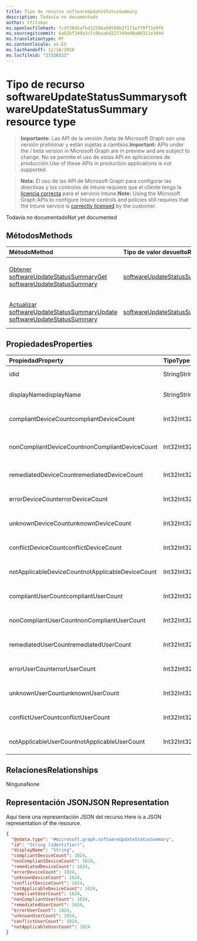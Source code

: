 ```yaml
---
title: Tipo de recurso softwareUpdateStatusSummary
description: Todavía no documentado
author: tfitzmac
ms.openlocfilehash: fcdf2045afbd22596a90596b2f171ef79f71e9fb
ms.sourcegitcommit: 6a82bf240a3cfc0baabd227349e08a08311e3d44
ms.translationtype: MT
ms.contentlocale: es-ES
ms.lasthandoff: 12/18/2018
ms.locfileid: "27326512"
---
```

# <a name="softwareupdatestatussummary-resource-type"></a><span data-ttu-id="e847a-103">Tipo de recurso softwareUpdateStatusSummary</span><span class="sxs-lookup"><span data-stu-id="e847a-103">softwareUpdateStatusSummary resource type</span></span>

> <span data-ttu-id="e847a-104">**Importante:** Las API de la versión /beta de Microsoft Graph son una versión preliminar y están sujetas a cambios.</span><span class="sxs-lookup"><span data-stu-id="e847a-104">**Important:** APIs under the / beta version in Microsoft Graph are in preview and are subject to change.</span></span> <span data-ttu-id="e847a-105">No se permite el uso de estas API en aplicaciones de producción.</span><span class="sxs-lookup"><span data-stu-id="e847a-105">Use of these APIs in production applications is not supported.</span></span>

> <span data-ttu-id="e847a-106">**Nota:** El uso de las API de Microsoft Graph para configurar las directivas y los controles de Intune requiere que el cliente tenga la [licencia correcta](https://go.microsoft.com/fwlink/?linkid=839381) para el servicio Intune.</span><span class="sxs-lookup"><span data-stu-id="e847a-106">**Note:** Using the Microsoft Graph APIs to configure Intune controls and policies still requires that the Intune service is [correctly licensed](https://go.microsoft.com/fwlink/?linkid=839381) by the customer.</span></span>

<span data-ttu-id="e847a-107">Todavía no documentado</span><span class="sxs-lookup"><span data-stu-id="e847a-107">Not yet documented</span></span>
## <a name="methods"></a><span data-ttu-id="e847a-108">Métodos</span><span class="sxs-lookup"><span data-stu-id="e847a-108">Methods</span></span>
|<span data-ttu-id="e847a-109">Método</span><span class="sxs-lookup"><span data-stu-id="e847a-109">Method</span></span>|<span data-ttu-id="e847a-110">Tipo de valor devuelto</span><span class="sxs-lookup"><span data-stu-id="e847a-110">Return Type</span></span>|<span data-ttu-id="e847a-111">Descripción</span><span class="sxs-lookup"><span data-stu-id="e847a-111">Description</span></span>|
|:---|:---|:---|
|[<span data-ttu-id="e847a-112">Obtener softwareUpdateStatusSummary</span><span class="sxs-lookup"><span data-stu-id="e847a-112">Get softwareUpdateStatusSummary</span></span>](../api/intune-deviceconfig-softwareupdatestatussummary-get.md)|[<span data-ttu-id="e847a-113">softwareUpdateStatusSummary</span><span class="sxs-lookup"><span data-stu-id="e847a-113">softwareUpdateStatusSummary</span></span>](../resources/intune-deviceconfig-softwareupdatestatussummary.md)|<span data-ttu-id="e847a-114">Lea las propiedades y las relaciones del objeto [softwareUpdateStatusSummary](../resources/intune-deviceconfig-softwareupdatestatussummary.md).</span><span class="sxs-lookup"><span data-stu-id="e847a-114">Read properties and relationships of the [softwareUpdateStatusSummary](../resources/intune-deviceconfig-softwareupdatestatussummary.md) object.</span></span>|
|[<span data-ttu-id="e847a-115">Actualizar softwareUpdateStatusSummary</span><span class="sxs-lookup"><span data-stu-id="e847a-115">Update softwareUpdateStatusSummary</span></span>](../api/intune-deviceconfig-softwareupdatestatussummary-update.md)|[<span data-ttu-id="e847a-116">softwareUpdateStatusSummary</span><span class="sxs-lookup"><span data-stu-id="e847a-116">softwareUpdateStatusSummary</span></span>](../resources/intune-deviceconfig-softwareupdatestatussummary.md)|<span data-ttu-id="e847a-117">Actualice las propiedades de un objeto [softwareUpdateStatusSummary](../resources/intune-deviceconfig-softwareupdatestatussummary.md).</span><span class="sxs-lookup"><span data-stu-id="e847a-117">Update the properties of a [softwareUpdateStatusSummary](../resources/intune-deviceconfig-softwareupdatestatussummary.md) object.</span></span>|

## <a name="properties"></a><span data-ttu-id="e847a-118">Propiedades</span><span class="sxs-lookup"><span data-stu-id="e847a-118">Properties</span></span>
|<span data-ttu-id="e847a-119">Propiedad</span><span class="sxs-lookup"><span data-stu-id="e847a-119">Property</span></span>|<span data-ttu-id="e847a-120">Tipo</span><span class="sxs-lookup"><span data-stu-id="e847a-120">Type</span></span>|<span data-ttu-id="e847a-121">Descripción</span><span class="sxs-lookup"><span data-stu-id="e847a-121">Description</span></span>|
|:---|:---|:---|
|<span data-ttu-id="e847a-122">id</span><span class="sxs-lookup"><span data-stu-id="e847a-122">id</span></span>|<span data-ttu-id="e847a-123">String</span><span class="sxs-lookup"><span data-stu-id="e847a-123">String</span></span>|<span data-ttu-id="e847a-124">Clave de la entidad.</span><span class="sxs-lookup"><span data-stu-id="e847a-124">Key of the entity.</span></span>|
|<span data-ttu-id="e847a-125">displayName</span><span class="sxs-lookup"><span data-stu-id="e847a-125">displayName</span></span>|<span data-ttu-id="e847a-126">String</span><span class="sxs-lookup"><span data-stu-id="e847a-126">String</span></span>|<span data-ttu-id="e847a-127">El nombre de la directiva.</span><span class="sxs-lookup"><span data-stu-id="e847a-127">The name of the policy.</span></span>|
|<span data-ttu-id="e847a-128">compliantDeviceCount</span><span class="sxs-lookup"><span data-stu-id="e847a-128">compliantDeviceCount</span></span>|<span data-ttu-id="e847a-129">Int32</span><span class="sxs-lookup"><span data-stu-id="e847a-129">Int32</span></span>|<span data-ttu-id="e847a-130">Número de dispositivos compatibles.</span><span class="sxs-lookup"><span data-stu-id="e847a-130">Number of compliant devices.</span></span>|
|<span data-ttu-id="e847a-131">nonCompliantDeviceCount</span><span class="sxs-lookup"><span data-stu-id="e847a-131">nonCompliantDeviceCount</span></span>|<span data-ttu-id="e847a-132">Int32</span><span class="sxs-lookup"><span data-stu-id="e847a-132">Int32</span></span>|<span data-ttu-id="e847a-133">Número de dispositivos no compatibles.</span><span class="sxs-lookup"><span data-stu-id="e847a-133">Number of non compliant devices.</span></span>|
|<span data-ttu-id="e847a-134">remediatedDeviceCount</span><span class="sxs-lookup"><span data-stu-id="e847a-134">remediatedDeviceCount</span></span>|<span data-ttu-id="e847a-135">Int32</span><span class="sxs-lookup"><span data-stu-id="e847a-135">Int32</span></span>|<span data-ttu-id="e847a-136">Número de dispositivos corregidos.</span><span class="sxs-lookup"><span data-stu-id="e847a-136">Number of remediated devices.</span></span>|
|<span data-ttu-id="e847a-137">errorDeviceCount</span><span class="sxs-lookup"><span data-stu-id="e847a-137">errorDeviceCount</span></span>|<span data-ttu-id="e847a-138">Int32</span><span class="sxs-lookup"><span data-stu-id="e847a-138">Int32</span></span>|<span data-ttu-id="e847a-139">Número de dispositivos con errores.</span><span class="sxs-lookup"><span data-stu-id="e847a-139">Number of devices had error.</span></span>|
|<span data-ttu-id="e847a-140">unknownDeviceCount</span><span class="sxs-lookup"><span data-stu-id="e847a-140">unknownDeviceCount</span></span>|<span data-ttu-id="e847a-141">Int32</span><span class="sxs-lookup"><span data-stu-id="e847a-141">Int32</span></span>|<span data-ttu-id="e847a-142">Número de dispositivos desconocidos.</span><span class="sxs-lookup"><span data-stu-id="e847a-142">Number of unknown devices.</span></span>|
|<span data-ttu-id="e847a-143">conflictDeviceCount</span><span class="sxs-lookup"><span data-stu-id="e847a-143">conflictDeviceCount</span></span>|<span data-ttu-id="e847a-144">Int32</span><span class="sxs-lookup"><span data-stu-id="e847a-144">Int32</span></span>|<span data-ttu-id="e847a-145">Número de dispositivos en conflicto.</span><span class="sxs-lookup"><span data-stu-id="e847a-145">Number of conflict devices.</span></span>|
|<span data-ttu-id="e847a-146">notApplicableDeviceCount</span><span class="sxs-lookup"><span data-stu-id="e847a-146">notApplicableDeviceCount</span></span>|<span data-ttu-id="e847a-147">Int32</span><span class="sxs-lookup"><span data-stu-id="e847a-147">Int32</span></span>|<span data-ttu-id="e847a-148">Número de dispositivos no aplicables.</span><span class="sxs-lookup"><span data-stu-id="e847a-148">Number of not applicable devices.</span></span>|
|<span data-ttu-id="e847a-149">compliantUserCount</span><span class="sxs-lookup"><span data-stu-id="e847a-149">compliantUserCount</span></span>|<span data-ttu-id="e847a-150">Int32</span><span class="sxs-lookup"><span data-stu-id="e847a-150">Int32</span></span>|<span data-ttu-id="e847a-151">Número de usuarios compatibles.</span><span class="sxs-lookup"><span data-stu-id="e847a-151">Number of compliant users.</span></span>|
|<span data-ttu-id="e847a-152">nonCompliantUserCount</span><span class="sxs-lookup"><span data-stu-id="e847a-152">nonCompliantUserCount</span></span>|<span data-ttu-id="e847a-153">Int32</span><span class="sxs-lookup"><span data-stu-id="e847a-153">Int32</span></span>|<span data-ttu-id="e847a-154">Número de usuarios no compatibles.</span><span class="sxs-lookup"><span data-stu-id="e847a-154">Number of non compliant users.</span></span>|
|<span data-ttu-id="e847a-155">remediatedUserCount</span><span class="sxs-lookup"><span data-stu-id="e847a-155">remediatedUserCount</span></span>|<span data-ttu-id="e847a-156">Int32</span><span class="sxs-lookup"><span data-stu-id="e847a-156">Int32</span></span>|<span data-ttu-id="e847a-157">Número de usuarios corregidos.</span><span class="sxs-lookup"><span data-stu-id="e847a-157">Number of remediated users.</span></span>|
|<span data-ttu-id="e847a-158">errorUserCount</span><span class="sxs-lookup"><span data-stu-id="e847a-158">errorUserCount</span></span>|<span data-ttu-id="e847a-159">Int32</span><span class="sxs-lookup"><span data-stu-id="e847a-159">Int32</span></span>|<span data-ttu-id="e847a-160">Número de usuarios con errores.</span><span class="sxs-lookup"><span data-stu-id="e847a-160">Number of users had error.</span></span>|
|<span data-ttu-id="e847a-161">unknownUserCount</span><span class="sxs-lookup"><span data-stu-id="e847a-161">unknownUserCount</span></span>|<span data-ttu-id="e847a-162">Int32</span><span class="sxs-lookup"><span data-stu-id="e847a-162">Int32</span></span>|<span data-ttu-id="e847a-163">Número de usuarios desconocidos.</span><span class="sxs-lookup"><span data-stu-id="e847a-163">Number of unknown users.</span></span>|
|<span data-ttu-id="e847a-164">conflictUserCount</span><span class="sxs-lookup"><span data-stu-id="e847a-164">conflictUserCount</span></span>|<span data-ttu-id="e847a-165">Int32</span><span class="sxs-lookup"><span data-stu-id="e847a-165">Int32</span></span>|<span data-ttu-id="e847a-166">Número de usuarios en conflicto.</span><span class="sxs-lookup"><span data-stu-id="e847a-166">Number of conflict users.</span></span>|
|<span data-ttu-id="e847a-167">notApplicableUserCount</span><span class="sxs-lookup"><span data-stu-id="e847a-167">notApplicableUserCount</span></span>|<span data-ttu-id="e847a-168">Int32</span><span class="sxs-lookup"><span data-stu-id="e847a-168">Int32</span></span>|<span data-ttu-id="e847a-169">Número de usuarios no aplicables.</span><span class="sxs-lookup"><span data-stu-id="e847a-169">Number of not applicable users.</span></span>|

## <a name="relationships"></a><span data-ttu-id="e847a-170">Relaciones</span><span class="sxs-lookup"><span data-stu-id="e847a-170">Relationships</span></span>
<span data-ttu-id="e847a-171">Ninguna</span><span class="sxs-lookup"><span data-stu-id="e847a-171">None</span></span>
## <a name="json-representation"></a><span data-ttu-id="e847a-172">Representación JSON</span><span class="sxs-lookup"><span data-stu-id="e847a-172">JSON Representation</span></span>
<span data-ttu-id="e847a-173">Aquí tiene una representación JSON del recurso.</span><span class="sxs-lookup"><span data-stu-id="e847a-173">Here is a JSON representation of the resource.</span></span>
<!-- {
  "blockType": "resource",
  "keyProperty": "id",
  "@odata.type": "microsoft.graph.softwareUpdateStatusSummary"
}
-->
``` json
{
  "@odata.type": "#microsoft.graph.softwareUpdateStatusSummary",
  "id": "String (identifier)",
  "displayName": "String",
  "compliantDeviceCount": 1024,
  "nonCompliantDeviceCount": 1024,
  "remediatedDeviceCount": 1024,
  "errorDeviceCount": 1024,
  "unknownDeviceCount": 1024,
  "conflictDeviceCount": 1024,
  "notApplicableDeviceCount": 1024,
  "compliantUserCount": 1024,
  "nonCompliantUserCount": 1024,
  "remediatedUserCount": 1024,
  "errorUserCount": 1024,
  "unknownUserCount": 1024,
  "conflictUserCount": 1024,
  "notApplicableUserCount": 1024
}
```





